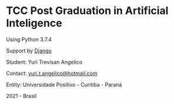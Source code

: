 # TCC Post Graduation in Artificial Inteligence 

Using Python 3.7.4

Support by [Django](https://www.djangoproject.com/)

Student: Yuri Trevisan Angelico

Contact: yuri.t.angelico@hotmail.com

Entity: Universidade Positivo - Curitiba - Paraná

2021 - Brasil